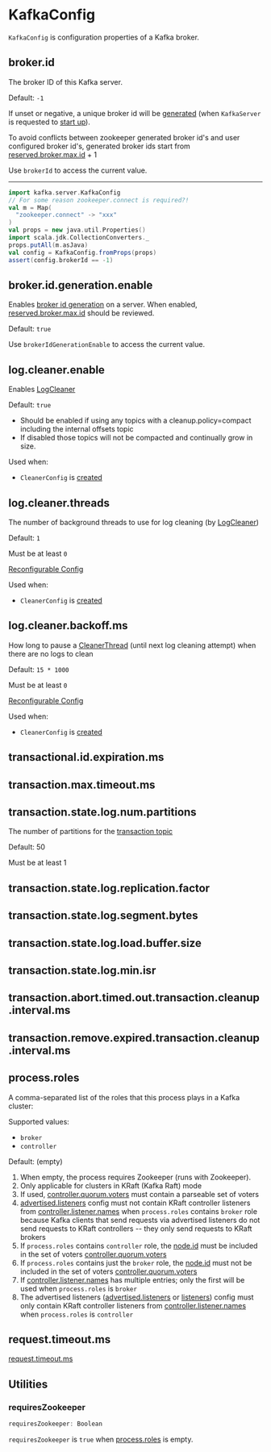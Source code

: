 # KafkaConfig

`KafkaConfig` is configuration properties of a Kafka broker.

## <span id="brokerId"><span id="BrokerIdProp"><span id="broker.id"> broker.id

The broker ID of this Kafka server.

Default: `-1`

If unset or negative, a unique broker id will be [generated](broker/KafkaServer.md#getOrGenerateBrokerId) (when `KafkaServer` is requested to [start up](broker/KafkaServer.md#startup)).

To avoid conflicts between zookeeper generated broker id's and user configured broker id's, generated broker ids start from [reserved.broker.max.id](#MaxReservedBrokerIdProp) + 1

Use `brokerId` to access the current value.

---

```scala
import kafka.server.KafkaConfig
// For some reason zookeeper.connect is required?!
val m = Map(
  "zookeeper.connect" -> "xxx"
)
val props = new java.util.Properties()
import scala.jdk.CollectionConverters._
props.putAll(m.asJava)
val config = KafkaConfig.fromProps(props)
assert(config.brokerId == -1)
```

## <span id="brokerIdGenerationEnable"><span id="BrokerIdGenerationEnableProp"><span id="broker.id.generation.enable"> broker.id.generation.enable

Enables [broker id generation](broker/KafkaServer.md#generateBrokerId) on a server. When enabled, [reserved.broker.max.id](#MaxReservedBrokerIdProp) should be reviewed.

Default: `true`

Use `brokerIdGenerationEnable` to access the current value.

## <span id="logCleanerEnable"><span id="LogCleanerEnableProp"><span id="log.cleaner.enable"> log.cleaner.enable

Enables [LogCleaner](log/LogCleaner.md)

Default: `true`

* Should be enabled if using any topics with a cleanup.policy=compact including the internal offsets topic
* If disabled those topics will not be compacted and continually grow in size.

Used when:

* `CleanerConfig` is [created](log/CleanerConfig.md#enableCleaner)

## <span id="logCleanerThreads"><span id="LogCleanerThreadsProp"><span id="log.cleaner.threads"> log.cleaner.threads

The number of background threads to use for log cleaning (by [LogCleaner](log/LogCleaner.md))

Default: `1`

Must be at least `0`

[Reconfigurable Config](log/LogCleaner.md#ReconfigurableConfigs)

Used when:

* `CleanerConfig` is [created](log/CleanerConfig.md#numThreads)

## <span id="logCleanerBackoffMs"><span id="LogCleanerBackoffMsProp"><span id="log.cleaner.backoff.ms"> log.cleaner.backoff.ms

How long to pause a [CleanerThread](log/CleanerThread.md) (until next log cleaning attempt) when there are no logs to clean

Default: `15 * 1000`

Must be at least `0`

[Reconfigurable Config](log/LogCleaner.md#ReconfigurableConfigs)

Used when:

* `CleanerConfig` is [created](log/CleanerConfig.md#backOffMs)

## <span id="transactionalIdExpirationMs"><span id="TransactionalIdExpirationMsProp"><span id="transactional.id.expiration.ms"> transactional.id.expiration.ms

## <span id="transactionMaxTimeoutMs"><span id="TransactionsMaxTimeoutMsProp"><span id="transaction.max.timeout.ms"> transaction.max.timeout.ms

## <span id="transactionTopicPartitions"><span id="TransactionsTopicPartitionsProp"><span id="transaction.state.log.num.partitions"> transaction.state.log.num.partitions

The number of partitions for the [transaction topic](transactions/index.md#TRANSACTION_STATE_TOPIC_NAME)

Default: 50

Must be at least 1

## <span id="transactionTopicReplicationFactor"><span id="TransactionsTopicReplicationFactorProp"><span id="transaction.state.log.replication.factor"> transaction.state.log.replication.factor

## <span id="transactionTopicSegmentBytes"><span id="TransactionsTopicSegmentBytesProp"><span id="transaction.state.log.segment.bytes"> transaction.state.log.segment.bytes

## <span id="transactionsLoadBufferSize"><span id="TransactionsLoadBufferSizeProp"><span id="transaction.state.log.load.buffer.size"> transaction.state.log.load.buffer.size

## <span id="transactionTopicMinISR"><span id="TransactionsTopicMinISRProp"><span id="transaction.state.log.min.isr"> transaction.state.log.min.isr

## <span id="transactionAbortTimedOutTransactionCleanupIntervalMs"><span id="TransactionsAbortTimedOutTransactionCleanupIntervalMsProp"><span id="transaction.abort.timed.out.transaction.cleanup.interval.ms"> transaction.abort.timed.out.transaction.cleanup.interval.ms

## <span id="transactionRemoveExpiredTransactionalIdCleanupIntervalMs"><span id="TransactionsRemoveExpiredTransactionalIdCleanupIntervalMsProp"><span id="transaction.remove.expired.transaction.cleanup.interval.ms"> transaction.remove.expired.transaction.cleanup.interval.ms

## <span id="process.roles"><span id="ProcessRolesProp"><span id="parseProcessRoles"><span id="processRoles"><span id="usesSelfManagedQuorum"> process.roles

A comma-separated list of the roles that this process plays in a Kafka cluster:

Supported values:

* `broker`
* `controller`

Default: (empty)

1. When empty, the process requires Zookeeper (runs with Zookeeper).
1. Only applicable for clusters in KRaft (Kafka Raft) mode
1. If used, [controller.quorum.voters](raft/RaftConfig.md#QUORUM_VOTERS_CONFIG) must contain a parseable set of voters
1. [advertised.listeners](#AdvertisedListenersProp) config must not contain KRaft controller listeners from [controller.listener.names](#ControllerListenerNamesProp) when `process.roles` contains `broker` role because Kafka clients that send requests via advertised listeners do not send requests to KRaft controllers -- they only send requests to KRaft brokers
1. If `process.roles` contains `controller` role, the [node.id](KafkaConfig.md#NodeIdProp) must be included in the set of voters [controller.quorum.voters](raft/RaftConfig.md#QUORUM_VOTERS_CONFIG)
1. If `process.roles` contains just the `broker` role, the [node.id](KafkaConfig.md#NodeIdProp) must not be included in the set of voters [controller.quorum.voters](raft/RaftConfig.md#QUORUM_VOTERS_CONFIG)
1. If [controller.listener.names](#ControllerListenerNamesProp) has multiple entries; only the first will be used when `process.roles` is `broker`
1. The advertised listeners ([advertised.listeners](#AdvertisedListenersProp) or [listeners](#ListenersProp)) config must only contain KRaft controller listeners from [controller.listener.names](#ControllerListenerNamesProp) when `process.roles` is `controller`

## <span id="requestTimeoutMs"><span id="RequestTimeoutMsProp"><span id="request.timeout.ms"> request.timeout.ms

[request.timeout.ms](clients/CommonClientConfigs.md#REQUEST_TIMEOUT_MS_CONFIG)

## Utilities

### <span id="requiresZookeeper"> requiresZookeeper

```scala
requiresZookeeper: Boolean
```

`requiresZookeeper` is `true` when [process.roles](#processRoles) is empty.
